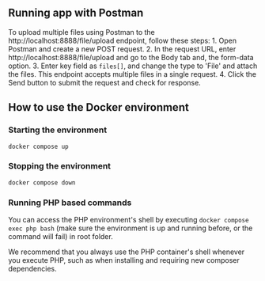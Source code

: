 ## Running app with Postman
To upload multiple files using Postman to the http://localhost:8888/file/upload endpoint, follow these steps:
    1. Open Postman and create a new POST request.
    2. In the request URL, enter http://localhost:8888/file/upload and go to the Body tab and, the form-data option.
    3. Enter key field as `files[]`, and change the type to 'File' and attach the files.
        This endpoint accepts multiple files in a single request.
    4. Click the Send button to submit the request and check for response.

## How to use the Docker environment
### Starting the environment
`docker compose up`

### Stopping the environment
`docker compose down`

### Running PHP based commands
You can access the PHP environment's shell by executing `docker compose exec php bash` (make sure the environment is up 
and running before, or the command will fail) in root folder.

We recommend that you always use the PHP container's shell whenever you execute PHP, such as when installing and 
requiring new composer dependencies.
